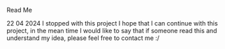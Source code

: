 Read Me

22 04 2024 I stopped with this project
I hope that I can continue with this project, in the mean time I would like to say that if someone read this and understand my idea, please feel free to contact me 
:/